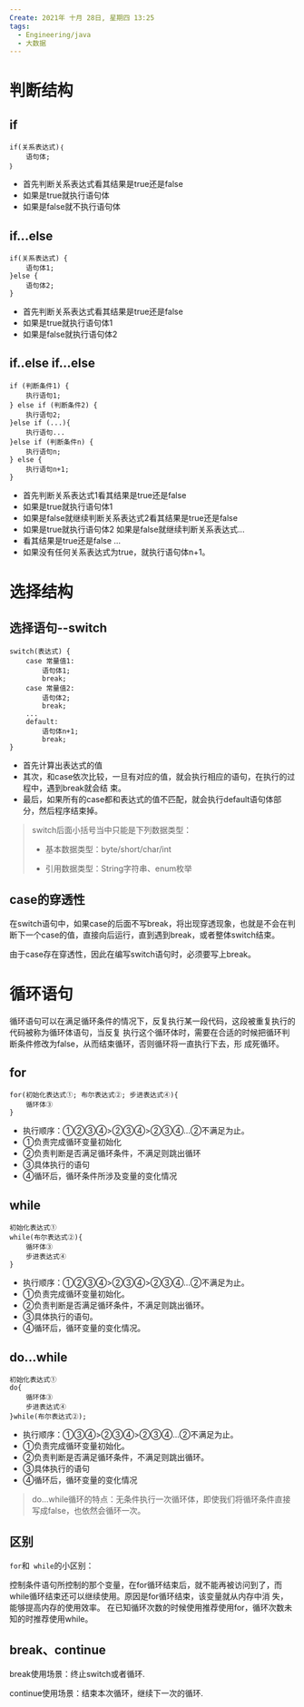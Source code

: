 ```yaml
---
Create: 2021年 十月 28日, 星期四 13:25
tags: 
  - Engineering/java
  - 大数据
---
```


# 判断结构

## if

```
if(关系表达式)｛
	语句体;
｝
```

- 首先判断关系表达式看其结果是true还是false 
- 如果是true就执行语句体 
- 如果是false就不执行语句体

## if...else

```
if(关系表达式) { 
	语句体1; 
}else {
	语句体2; 
}
```

- 首先判断关系表达式看其结果是true还是false 
- 如果是true就执行语句体1 
- 如果是false就执行语句体2

## if..else if...else

```
if (判断条件1) {
	执行语句1; 
} else if (判断条件2) {
	执行语句2;
}else if (...){
	执行语句...
}else if (判断条件n) {
	执行语句n; 
} else {
	执行语句n+1;
}
```

- 首先判断关系表达式1看其结果是true还是false 
- 如果是true就执行语句体1 
- 如果是false就继续判断关系表达式2看其结果是true还是false 
- 如果是true就执行语句体2 如果是false就继续判断关系表达式...
- 看其结果是true还是false …
- 如果没有任何关系表达式为true，就执行语句体n+1。

# 选择结构

## 选择语句--switch

```
switch(表达式) { 
	case 常量值1: 
		语句体1; 
		break; 
	case 常量值2: 
		语句体2; 
		break; 
	... 
	default: 
		语句体n+1; 
		break;
}
```

- 首先计算出表达式的值
- 其次，和case依次比较，一旦有对应的值，就会执行相应的语句，在执行的过程中，遇到break就会结 束。 
- 最后，如果所有的case都和表达式的值不匹配，就会执行default语句体部分，然后程序结束掉。

> switch后面小括号当中只能是下列数据类型：
>
> - 基本数据类型：byte/short/char/int
>
> - 引用数据类型：String字符串、enum枚举

## case的穿透性

在switch语句中，如果case的后面不写break，将出现穿透现象，也就是不会在判断下一个case的值，直接向后运行，直到遇到break，或者整体switch结束。

由于case存在穿透性，因此在编写switch语句时，必须要写上break。

# 循环语句

循环语句可以在满足循环条件的情况下，反复执行某一段代码，这段被重复执行的代码被称为循环体语句，当反复 执行这个循环体时，需要在合适的时候把循环判断条件修改为false，从而结束循环，否则循环将一直执行下去，形 成死循环。

## for

```
for(初始化表达式①; 布尔表达式②; 步进表达式④){ 
	循环体③
}
```

- 执行顺序：①②③④>②③④>②③④…②不满足为止。
- ①负责完成循环变量初始化 
- ②负责判断是否满足循环条件，不满足则跳出循环 
- ③具体执行的语句 
- ④循环后，循环条件所涉及变量的变化情况

## while

```
初始化表达式① 
while(布尔表达式②){ 
	循环体③ 
	步进表达式④ 
}
```

- 执行顺序：①②③④>②③④>②③④…②不满足为止。 
- ①负责完成循环变量初始化。
- ②负责判断是否满足循环条件，不满足则跳出循环。 
- ③具体执行的语句。 
- ④循环后，循环变量的变化情况。

## do...while

```
初始化表达式① 
do{ 
	循环体③ 
	步进表达式④ 
}while(布尔表达式②);
```

- 执行顺序：①③④>②③④>②③④…②不满足为止。 
- ①负责完成循环变量初始化。 
- ②负责判断是否满足循环条件，不满足则跳出循环。 
- ③具体执行的语句 
- ④循环后，循环变量的变化情况

> do...while循环的特点：无条件执行一次循环体，即使我们将循环条件直接写成false，也依然会循环一次。

## 区别

`for`和` while`的小区别：

控制条件语句所控制的那个变量，在for循环结束后，就不能再被访问到了，而while循环结束还可以继续使用。原因是for循环结束，该变量就从内存中消 失，能够提高内存的使用效率。 在已知循环次数的时候使用推荐使用for，循环次数未知的时推荐使用while。

## break、continue

break使用场景：终止switch或者循环.

continue使用场景：结束本次循环，继续下一次的循环.

